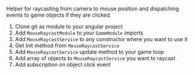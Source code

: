Helper for raycasting from camera to mouse position and dispatching events to game objects if they are clicked.

1) Clone git as module to your angular project
2) Add `MouseRaycastModule` to your `GameModule` imports
3) Add `MouseRaycastService` to any constructor where you want to use it
4) Get Init method from `MouseRaycastService`
5) Add `MouseRaycastService` update method to your game loop
6) Add array of objects to `MouseRaycastService` you want to raycast
7) Add subscription on object click event

